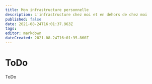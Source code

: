 ```yaml
---
title: Mon infrastructure personnelle
description: L'infrastructure chez moi et en dehors de chez moi
published: false
date: 2021-08-24T16:01:37.963Z
tags: 
editor: markdown
dateCreated: 2021-08-24T16:01:35.860Z
---
```


# ToDo
ToDo